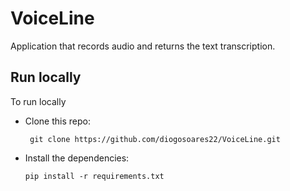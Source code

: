 # VoiceLine
Application that records audio and returns the text transcription.

## Run locally

To run locally

- Clone this repo:
  ```
   git clone https://github.com/diogosoares22/VoiceLine.git
  ```
  
- Install the dependencies:
  ```
  pip install -r requirements.txt
  ```
